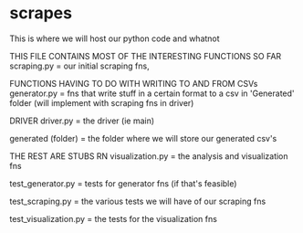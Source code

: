 # scrapes
This is where we will host our python code and whatnot


THIS FILE CONTAINS MOST OF THE INTERESTING FUNCTIONS SO FAR
scraping.py
= our initial scraping fns,

FUNCTIONS HAVING TO DO WITH WRITING TO AND FROM CSVs
generator.py
= fns that write stuff in a certain format to a csv in 'Generated' folder (will implement with scraping fns in driver)

DRIVER
driver.py
= the driver (ie main)

generated (folder)
= the folder where we will store our generated csv's


THE REST ARE STUBS RN
visualization.py
= the analysis and visualization fns

test_generator.py
= tests for generator fns (if that's feasible)

test_scraping.py
= the various tests we will have of our scraping fns

test_visualization.py
= the tests for the visualization fns
